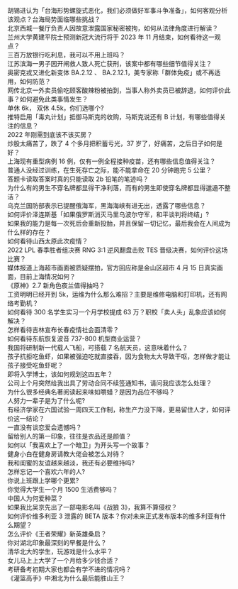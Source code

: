 胡锡进认为「台海形势螺旋式恶化，我们必须做好军事斗争准备」，如何客观分析该观点？台海局势面临哪些挑战？  
北京西城一餐厅负责人因故意泄露国家秘密被拘，如何从法律角度进行解读？  
兰州大学黄建平院士预测新冠大流行将于 2023 年 11 月结束，如何看待这一观点？  
三百万放银行吃利息，我可以不用上班吗？  
江苏滨海一男子因开闸救人致人死亡获刑，该案中都有哪些细节值得关注？  
奥密克戎又进化新变体 BA.2.12 、 BA.2.12.1，美专家称「群体免疫」或不再适用，如何防范？  
网传北京一外卖员偷吃顾客酸辣粉被拍到，当事人称外卖员已被辞退，如何评价此事？如何避免此类事情发生？  
单休 6k， 双休 4.5k，你们选哪个?  
推特启用「毒丸计划」抵御马斯克的收购，马斯克说还有 B 计划，有哪些值得关注的信息？  
2022 年刚需到底该不该买房？  
炒股太痛苦了，跌了 4 个多月把积蓄亏光，37 岁了，好痛苦，之后日子如何是好？  
上海现有重型病例 16 例，仅有一例全程接种疫苗，还有哪些信息值得关注？  
普通人没经过训练，在生死存亡之际，能不能拿命在 20 分钟跑完 5 公里？  
答题卡读取答案时真的只能读取 2b 铅笔的笔迹吗？  
为什么有的男生不穿名牌都显得干净利落，而有的男生即使穿名牌都显得邋遢不整洁？  
乌克兰国防部表示已提醒俄海军，黑海海峡有进无出，透露了哪些信息？  
如何评价泽连斯基「如果俄罗斯消灭马里乌波尔守军，和平谈判将终结」?  
如果我的能力是每一次死后会重新投胎，并且保留一切记忆，最后我会在人间成为什么样的存在？  
如何看待山西太原此次疫情？  
2022 LPL 春季胜者组决赛 RNG 3:1 逆风翻盘击败 TES 晋级决赛，如何评价这场比赛？  
媒体报道上海超市画面被质疑摆拍，官方回应称是金山区超市 4 月 15 日真实画面，目前上海情况如何？  
《原神》2.7 新角色夜兰值得抽吗？  
工资明明已经开到 5k，运维为什么那么难招？主要是维修电脑和打印机，还有网络考勤机？  
如何看待 300 名学生实习一个月学校提成 63 万？职校「卖人头」乱象应该如何解决？  
怎样看待吉林宣布长春疫情社会面清零？  
如何看待东航恢复波音 737-800 机型商业运营？  
我国将研制新一代载人飞船，可搭载 7 名航天员，这意味着什么？  
孩子抗拒吃鱼虾，如果被强迫吃就直接吞，因为食物太大导致干呕，怎样做才能让孩子接受吃鱼虾呢？  
即将入学博士，该如何规划这四五年？  
公司上个月突然给我出具了劳动合同不续签通知书，请问我应该怎么处理？  
为什么很多经典名著阅读起来味如嚼蜡？是因为品位不够吗？  
人努力一辈子是为了什么呢?  
有经济学家在六国试验一周四天工作制，称生产力没下降，更易留住人才，如何评价这一结论？  
一直没有谈恋爱会遗憾吗？  
留给别人的第一印象，往往是衣品还是颜值？  
如何以「我喜欢上了一个暗卫」为开头写一个故事？  
健身小白在健身房请教大佬会被怎么对待？  
我和闺蜜的友谊越来越淡，我还有必要维持吗?  
怎样忘记一个喜欢六年的人?  
你说上班跟上学哪个更累?  
你觉得大学生一个月 1500 生活费够吗？  
中国人为何爱种菜？  
如果我比吴京先出了一部电影名叫《战狼 3》，我算不算侵权？  
如何评价维多利亚 3 泄露的 BETA 版本？你对未来正式发布版本的维多利亚有什么期望？  
怎么评价《王者荣耀》新英雄桑启？  
你对湖北印象最深刻的早餐是什么？  
清华北大的学生，玩游戏是什么水平？  
女儿马上上大学了一个月给多少钱合适？  
考研备考初期大家也都会有学不进的情况吗？  
《灌篮高手》中湘北为什么最后能胜山王？  

